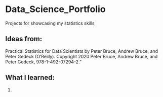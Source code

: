 # Data_Science_Portfolio
Projects for showcasing my statistics skills 
## Ideas from: 
Practical Statistics for Data Scientists
by Peter Bruce, Andrew Bruce, and Peter Gedeck (O’Reilly). Copyright 2020 Peter
Bruce, Andrew Bruce, and Peter Gedeck, 978-1-492-07294-2.”
## What I learned:
1. 
